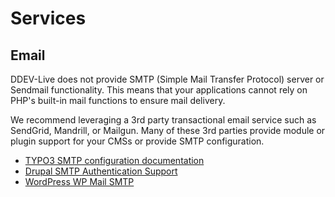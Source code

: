 # Services

## Email
DDEV-Live does not provide SMTP (Simple Mail Transfer Protocol) server or Sendmail functionality. This means that your applications cannot rely on PHP's built-in mail functions to ensure mail delivery.

We recommend leveraging a 3rd party transactional email service such as SendGrid, Mandrill, or Mailgun. Many of these 3rd parties provide module or plugin support for your CMSs or provide SMTP configuration.

- [TYPO3 SMTP configuration documentation](https://docs.typo3.org/m/typo3/reference-coreapi/master/en-us/ApiOverview/Mail/Index.html#transport)
- [Drupal SMTP Authentication Support](https://www.drupal.org/project/smtp)
- [WordPress WP Mail SMTP](https://wordpress.org/plugins/wp-mail-smtp/)
